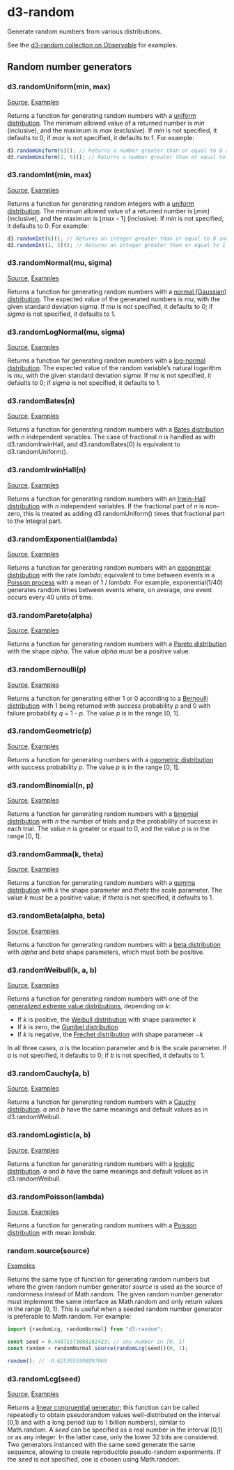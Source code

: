 # d3-random

Generate random numbers from various distributions.

See the [d3-random collection on Observable](https://observablehq.com/collection/@d3/d3-random) for examples.

## Random number generators

### d3.randomUniform(min, max)

[Source](https://github.com/d3/d3-random/blob/master/src/uniform.js), [Examples](https://observablehq.com/@d3/d3-random#uniform)

Returns a function for generating random numbers with a [uniform distribution](https://en.wikipedia.org/wiki/Uniform_distribution_\(continuous\)). The minimum allowed value of a returned number is *min* (inclusive), and the maximum is *max* (exclusive). If *min* is not specified, it defaults to 0; if *max* is not specified, it defaults to 1. For example:

```js
d3.randomUniform(6)(); // Returns a number greater than or equal to 0 and less than 6.
d3.randomUniform(1, 5)(); // Returns a number greater than or equal to 1 and less than 5.
```

### d3.randomInt(min, max)

[Source](https://github.com/d3/d3-random/blob/master/src/int.js), [Examples](https://observablehq.com/@d3/d3-random#int)

Returns a function for generating random integers with a [uniform distribution](https://en.wikipedia.org/wiki/Uniform_distribution_\(continuous\)). The minimum allowed value of a returned number is ⌊*min*⌋ (inclusive), and the maximum is ⌊*max* - 1⌋ (inclusive). If *min* is not specified, it defaults to 0. For example:

```js
d3.randomInt(6)(); // Returns an integer greater than or equal to 0 and less than 6.
d3.randomInt(1, 5)(); // Returns an integer greater than or equal to 1 and less than 5.
```

### d3.randomNormal(mu, sigma)

[Source](https://github.com/d3/d3-random/blob/master/src/normal.js), [Examples](https://observablehq.com/@d3/d3-random#normal)

Returns a function for generating random numbers with a [normal (Gaussian) distribution](https://en.wikipedia.org/wiki/Normal_distribution). The expected value of the generated numbers is *mu*, with the given standard deviation *sigma*. If *mu* is not specified, it defaults to 0; if *sigma* is not specified, it defaults to 1.

### d3.randomLogNormal(mu, sigma)

[Source](https://github.com/d3/d3-random/blob/master/src/logNormal.js), [Examples](https://observablehq.com/@d3/d3-random#logNormal)

Returns a function for generating random numbers with a [log-normal distribution](https://en.wikipedia.org/wiki/Log-normal_distribution). The expected value of the random variable’s natural logarithm is *mu*, with the given standard deviation *sigma*. If *mu* is not specified, it defaults to 0; if *sigma* is not specified, it defaults to 1.

### d3.randomBates(n)

[Source](https://github.com/d3/d3-random/blob/master/src/bates.js), [Examples](https://observablehq.com/@d3/d3-random#bates)

Returns a function for generating random numbers with a [Bates distribution](https://en.wikipedia.org/wiki/Bates_distribution) with *n* independent variables. The case of fractional *n* is handled as with d3.randomIrwinHall, and d3.randomBates(0) is equivalent to d3.randomUniform().

### d3.randomIrwinHall(n)

[Source](https://github.com/d3/d3-random/blob/master/src/irwinHall.js), [Examples](https://observablehq.com/@d3/d3-random#irwinHall)

Returns a function for generating random numbers with an [Irwin–Hall distribution](https://en.wikipedia.org/wiki/Irwin–Hall_distribution) with *n* independent variables. If the fractional part of *n* is non-zero, this is treated as adding d3.randomUniform() times that fractional part to the integral part.

### d3.randomExponential(lambda)

[Source](https://github.com/d3/d3-random/blob/master/src/exponential.js), [Examples](https://observablehq.com/@d3/d3-random#exponential)

Returns a function for generating random numbers with an [exponential distribution](https://en.wikipedia.org/wiki/Exponential_distribution) with the rate *lambda*; equivalent to time between events in a [Poisson process](https://en.wikipedia.org/wiki/Poisson_point_process) with a mean of 1 / *lambda*. For example, exponential(1/40) generates random times between events where, on average, one event occurs every 40 units of time.

### d3.randomPareto(alpha)

[Source](https://github.com/d3/d3-random/blob/master/src/pareto.js), [Examples](https://observablehq.com/@d3/d3-random#pareto)

Returns a function for generating random numbers with a [Pareto distribution](https://en.wikipedia.org/wiki/Pareto_distribution) with the shape *alpha*. The value *alpha* must be a positive value.

### d3.randomBernoulli(p)

[Source](https://github.com/d3/d3-random/blob/master/src/bernoulli.js), [Examples](https://observablehq.com/@d3/d3-random#bernoulli)

Returns a function for generating either 1 or 0 according to a [Bernoulli distribution](https://en.wikipedia.org/wiki/Binomial_distribution) with 1 being returned with success probability *p* and 0 with failure probability *q* = 1 - *p*. The value *p* is in the range [0, 1].

### d3.randomGeometric(p)

[Source](https://github.com/d3/d3-random/blob/master/src/geometric.js), [Examples](https://observablehq.com/@d3/d3-random#geometric)

Returns a function for generating numbers with a [geometric distribution](https://en.wikipedia.org/wiki/Geometric_distribution) with success probability *p*. The value *p* is in the range [0, 1].

### d3.randomBinomial(n, p)

[Source](https://github.com/d3/d3-random/blob/master/src/binomial.js), [Examples](https://observablehq.com/@d3/d3-random#binomial)

Returns a function for generating random numbers with a [binomial distribution](https://en.wikipedia.org/wiki/Binomial_distribution) with *n* the number of trials and *p* the probability of success in each trial. The value *n* is greater or equal to 0, and the value *p* is in the range [0, 1].

### d3.randomGamma(k, theta)

[Source](https://github.com/d3/d3-random/blob/master/src/gamma.js), [Examples](https://observablehq.com/@parcly-taxel/the-gamma-and-beta-distributions)

Returns a function for generating random numbers with a [gamma distribution](https://en.wikipedia.org/wiki/Gamma_distribution) with *k* the shape parameter and *theta* the scale parameter. The value *k* must be a positive value; if *theta* is not specified, it defaults to 1.

### d3.randomBeta(alpha, beta)

[Source](https://github.com/d3/d3-random/blob/master/src/beta.js), [Examples](https://observablehq.com/@parcly-taxel/the-gamma-and-beta-distributions)

Returns a function for generating random numbers with a [beta distribution](https://en.wikipedia.org/wiki/Beta_distribution) with *alpha* and *beta* shape parameters, which must both be positive.

### d3.randomWeibull(k, a, b)

[Source](https://github.com/d3/d3-random/blob/master/src/weibull.js), [Examples](https://observablehq.com/@parcly-taxel/frechet-gumbel-weibull)

Returns a function for generating random numbers with one of the [generalized extreme value distributions](https://en.wikipedia.org/wiki/Generalized_extreme_value_distribution), depending on *k*:

* If *k* is positive, the [Weibull distribution](https://en.wikipedia.org/wiki/Weibull_distribution) with shape parameter *k*
* If *k* is zero, the [Gumbel distribution](https://en.wikipedia.org/wiki/Gumbel_distribution)
* If *k* is negative, the [Fréchet distribution](https://en.wikipedia.org/wiki/Fréchet_distribution) with shape parameter −*k*

In all three cases, *a* is the location parameter and *b* is the scale parameter. If *a* is not specified, it defaults to 0; if *b* is not specified, it defaults to 1.

### d3.randomCauchy(a, b)

[Source](https://github.com/d3/d3-random/blob/master/src/cauchy.js), [Examples](https://observablehq.com/@parcly-taxel/cauchy-and-logistic-distributions)

Returns a function for generating random numbers with a [Cauchy distribution](https://en.wikipedia.org/wiki/Cauchy_distribution). *a* and *b* have the same meanings and default values as in d3.randomWeibull.

### d3.randomLogistic(a, b)

[Source](https://github.com/d3/d3-random/blob/master/src/logistic.js), [Examples](https://observablehq.com/@parcly-taxel/cauchy-and-logistic-distributions)

Returns a function for generating random numbers with a [logistic distribution](https://en.wikipedia.org/wiki/Logistic_distribution). *a* and *b* have the same meanings and default values as in d3.randomWeibull.

### d3.randomPoisson(lambda)

[Source](https://github.com/d3/d3-random/blob/master/src/poisson.js), [Examples](https://observablehq.com/@parcly-taxel/the-poisson-distribution)

Returns a function for generating random numbers with a [Poisson distribution](https://en.wikipedia.org/wiki/Poisson_distribution) with mean *lambda*.

### random.source(source)

[Examples](https://observablehq.com/@d3/random-source)

Returns the same type of function for generating random numbers but where the given random number generator *source* is used as the source of randomness instead of Math.random. The given random number generator must implement the same interface as Math.random and only return values in the range [0, 1). This is useful when a seeded random number generator is preferable to Math.random. For example:

```js
import {randomLcg, randomNormal} from "d3-random";

const seed = 0.44871573888282423; // any number in [0, 1)
const random = randomNormal.source(randomLcg(seed))(0, 1);

random(); // -0.6253955998897069
```

### d3.randomLcg(seed)

[Source](https://github.com/d3/d3-random/blob/master/src/lcg.js), [Examples](https://observablehq.com/@d3/d3-randomlcg)

Returns a [linear congruential generator](https://en.wikipedia.org/wiki/Linear_congruential_generator); this function can be called repeatedly to obtain pseudorandom values well-distributed on the interval [0,1) and with a long period (up to 1 billion numbers), similar to Math.random. A *seed* can be specified as a real number in the interval [0,1) or as any integer. In the latter case, only the lower 32 bits are considered. Two generators instanced with the same seed generate the same sequence, allowing to create reproducible pseudo-random experiments. If the *seed* is not specified, one is chosen using Math.random.
